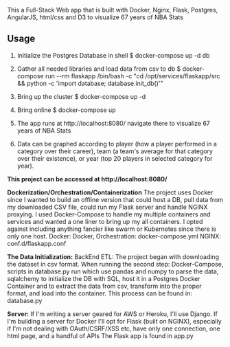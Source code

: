 This a Full-Stack Web app that is built with Docker, Nginx, Flask, Postgres, AngularJS,
html/css and D3 to visualize 67 years of NBA Stats

## Usage

1. Initialize the Postgres Database in shell
$ docker-compose up -d db

2. Gather all needed libraries and load data from csv to db
$ docker-compose run --rm flaskapp /bin/bash -c "cd /opt/services/flaskapp/src && python -c  'import database; database.init_db()'"

3. Bring up the cluster
$ docker-compose up -d

4. Bring online
$ docker-compose up

5. The app runs at http://localhost:8080/  navigate there to visualize 67 years of NBA Stats

6. Data can be graphed according to player (how a player performed in a category over their career),
   team (a team's average for that category over their existence),
   or year (top 20 players in selected category for year).

 **This project can be accessed at http://localhost:8080/**

 **Dockerization/Orchestration/Containerization**
  The project uses Docker since I wanted to build an offline version that could host a DB, pull data
  from my downloaded CSV file, could run my Flask server and handle NGINX proxying.
  I used Docker-Compose to handle my multiple containers and services and wanted a
  one liner to bring up my all containers. I opted against including anything fancier
  like swarm or Kubernetes since there is only one host.
  Docker: Docker, Orchestration: docker-compose.yml NGINX: conf.d/flaskapp.conf

 **The Data Initialization:**
  BackEnd ETL: The project began with downloading the dataset in csv format.
  When running the second step: Docker-Compose, scripts in database.py run which
  use pandas and numpy to parse the data, sqlalchemy to initialize the DB with SQL,
  host it in a Postgres Docker Container and to extract the data from csv,
  transform into the proper format, and load into the container.
  This process can be found in: database.py

 **Server:**
  If I'm writing a server geared for AWS or Heroku, I'll use Django. If I'm building
  a server for Docker I'll opt for Flask (built on NGINX), especially if I'm not dealing with OAuth/CSRF/XSS etc,
  have only one connection, one html page, and a handful of APIs
  The Flask app is found in app.py
